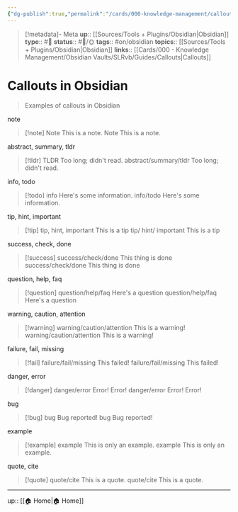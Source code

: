 ```yaml
---
{"dg-publish":true,"permalink":"/cards/000-knowledge-management/callouts-in-obsidian/","title":"Callouts"}
---
```


> [!metadata]- Meta
> **up**:: [[Sources/Tools + Plugins/Obsidian\|Obsidian]]
> **type**:: #📝 
> **status**:: #📝/🌞
> **tags**::  #on/obsidian 
> **topics**:: [[Sources/Tools + Plugins/Obsidian\|Obsidian]]
> **links**:: [[Cards/000 - Knowledge Management/Obsidian Vaults/SLRvb/Guides/Callouts\|Callouts]]

# Callouts in Obsidian

> Examples of callouts in Obsidian


note 
> [!note] Note
> This is a note.
Note
This is a note.

abstract, summary, tldr
> [!tldr] TLDR
> Too long; didn't read.
abstract/summary/tldr
Too long; didn't read.

info, todo
> [!todo] info
> Here's some information.
info/todo
Here's some information.

tip, hint, important
> [!tip] tip, hint, important
> This is a tip
tip/ hint/ important
This is a tip

success, check, done
> [!success] success/check/done
> This thing is done
success/check/done
This thing is done

question, help, faq
> [!question] question/help/faq
> Here's a question
question/help/faq
Here's a question

warning, caution, attention
> [!warning] warning/caution/attention
> This is a warning!
warning/caution/attention
This is a warning!

failure, fail, missing
> [!fail] failure/fail/missing
> This failed!
failure/fail/missing
This failed!

danger, error
> [!danger] danger/error
> Error! Error!
danger/error
Error! Error!

bug
> [!bug] bug
> Bug reported!
bug
Bug reported!

example
> [!example] example
> This is only an example.
example
This is only an example.

quote, cite
> [!quote] quote/cite
> This is a quote.
quote/cite
This is a quote.
---
up:: [[🏠 Home\|🏠 Home]]

